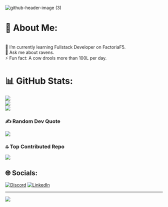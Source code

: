 
![github-header-image (3)](https://github.com/Miharu669/Miharu669/assets/168824422/63494764-5bfb-47e2-8e2d-628abd709486)



# 💫 About Me:
<br>🌱 I’m currently learning Fullstack Developer on FactoriaF5.<br>💬 Ask me about ravens.<br>⚡ Fun fact: A cow drools more than 100L per day.



# 📊 GitHub Stats:
![](https://github-readme-stats.vercel.app/api?username=Miharu669&theme=transparent&hide_border=true&include_all_commits=true&count_private=true)<br/>
![](https://github-readme-streak-stats.herokuapp.com/?user=Miharu669&theme=transparent&hide_border=true)<br/>
![](https://github-readme-stats.vercel.app/api/top-langs/?username=Miharu669&theme=transparent&hide_border=true&include_all_commits=true&count_private=true&layout=compact)


### ✍️ Random Dev Quote
![](https://quotes-github-readme.vercel.app/api?type=horizontal&theme=transparent)

### 🔝 Top Contributed Repo
![](https://github-contributor-stats.vercel.app/api?username=Miharu669&limit=5&theme=transparent&hide_border=true&combine_all_yearly_contributions=true)



## 🌐 Socials:
[![Discord](https://img.shields.io/badge/Discord-%237289DA.svg?logo=discord&logoColor=white)](https://discord.gg/228317635845160962) 
[![LinkedIn](https://img.shields.io/badge/LinkedIn-%230077B5.svg?logo=linkedin&logoColor=white)](https://www.linkedin.com/in/vero-doel/) 

---
[![](https://visitcount.itsvg.in/api?id=Miharu669&icon=7&color=10)](https://visitcount.itsvg.in)

<!-- Proudly created with GPRM ( https://gprm.itsvg.in ) -->
